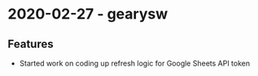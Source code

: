 # 2020-02-27 - gearysw

## Features
- Started work on coding up refresh logic for Google Sheets API token